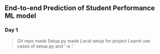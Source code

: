 ## End-to-end Prediction of Student Performance ML model

### Day 1
>Git repo made
>Setup.py made
>Local setup for project
>Learnt use cases of setup.py and '-e .'